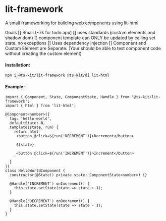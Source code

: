 # lit-framework

A small frameworking for building web components using lit-html

Goals
[] Small (~7k for todo app)
[] uses standards (custom elements and shadow dom)
[] component template can ONLY be updated by calling set state. no exceptions
[] Uses dependency Injection 
[] Component and Custom Element are Separate. (Your should be able to test component code without creating the custom element)

#### Installation:

```BASH
npm i @ts-kit/lit-framework @ts-kit/di lit-html
```

#### Example:

```TS
import { Component, State, ComponentState, Handle } from '@ts-kit/lit-framework';
import { html } from 'lit-html';

@Component<number>({
  tag: 'hello-world',
  defaultState: 0,
  template(state, run) {
    return html`
     <button @click=${run('DECREMENT')}>Decrement</button>
     
     ${state}
     
     <button @click=${run('INCREMENT')}>Increment</button>
    `
  }
})
class HelloWorldComponent {
  constructor(@State() private state: ComponentState<number>) {}
  
  @Handle('INCREMENT') onIncrement() {
    this.state.setState(state => state + 1);
  }
  
  @Handle('DECREMENT') onDecrement() {
    this.state.setState(state => state - 1);
  }
}
